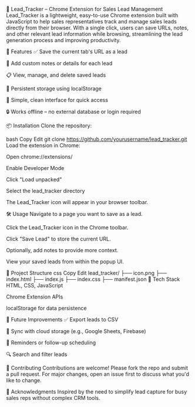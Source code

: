 🚀 Lead_Tracker – Chrome Extension for Sales Lead Management
Lead_Tracker is a lightweight, easy-to-use Chrome extension built with JavaScript to help sales representatives track and manage sales leads directly from their browser. With a single click, users can save URLs, notes, and other relevant lead information while browsing, streamlining the lead generation process and improving productivity.

🧩 Features
✅ Save the current tab's URL as a lead

📝 Add custom notes or details for each lead

📋 View, manage, and delete saved leads

💾 Persistent storage using localStorage

🧠 Simple, clean interface for quick access

🔒 Works offline – no external database or login required

📦 Installation
Clone the repository:

bash
Copy
Edit
git clone https://github.com/yourusername/lead_tracker.git
Load the extension in Chrome:

Open chrome://extensions/

Enable Developer Mode

Click "Load unpacked"

Select the lead_tracker directory

The Lead_Tracker icon will appear in your browser toolbar.

🛠️ Usage
Navigate to a page you want to save as a lead.

Click the Lead_Tracker icon in the Chrome toolbar.

Click "Save Lead" to store the current URL.

Optionally, add notes to provide more context.

View your saved leads from within the popup UI.

📁 Project Structure
css
Copy
Edit
lead_tracker/
├── icon.png
├── index.html
├── index.js
├── index.css
├── manifest.json
🔧 Tech Stack
HTML, CSS, JavaScript

Chrome Extension APIs

localStorage for data persistence

🚧 Future Improvements
✅ Export leads to CSV

🔁 Sync with cloud storage (e.g., Google Sheets, Firebase)

🔔 Reminders or follow-up scheduling

🔍 Search and filter leads

🤝 Contributing
Contributions are welcome! Please fork the repo and submit a pull request. For major changes, open an issue first to discuss what you'd like to change.

🙌 Acknowledgments
Inspired by the need to simplify lead capture for busy sales reps without complex CRM tools.
